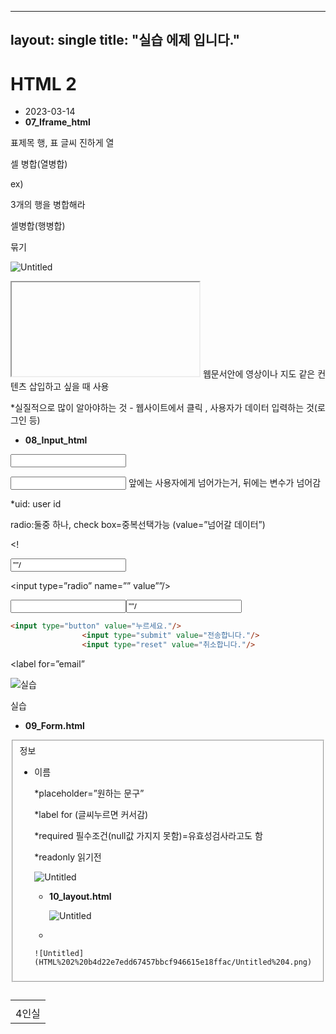----
layout: single
title: "실습 에제 입니다."
----

# HTML 2

- 2023-03-14
- **07_Iframe_html**

<table>

<caption></caption> 표제목

<td></td> 행, 표 글씨 진하게

<tr></tr> 열

<rowspan></rowspan> 셀 병합(열병합)

ex) <td rowspan=”3”>4인실</td> 3개의 행을 병합해라

<colspan></colspan> 셀병합(행병합)

<thead></thead> 묶기 

<tbody></tbody>

<tfoot></tfoot>

![Untitled](HTML%202%20b4d22e7edd67457bbcf946615e18ffac/Untitled.png)

<iframe></iframe> 웹문서안에 영상이나 지도 같은 컨텐츠 삽입하고 싶을 때 사용

*실질적으로 많이 알아야하는 것 - 웹사이트에서 클릭 , 사용자가 데이터 입력하는 것(로그인 등)

- **08_Input_html**

<input>

<input type="password" maxlength="5" name="upwd"/> 앞에는 사용자에게 넘어가는거, 뒤에는 변수가 넘어감

*uid: user id

radio:둘중 하나, check box=중복선택가능 (value=”넘어갈 데이터”)

<!

<input type=”checkbox” name =”” value=””/>

<input type=”radio” name=”” value””/>

<input type=”file” name=””/>

<input type=”button” value=””/>

```html
<input type="button" value="누르세요."/>
                <input type="submit" value="전송합니다."/>
                <input type="reset" value="취소합니다."/>
```

<label for=”email”

<hidden> 

![실습](HTML%202%20b4d22e7edd67457bbcf946615e18ffac/Untitled%201.png)

실습

- **09_Form.html**

<body>

<fieldset> 정보 </legend>

<ul>

<li> 

<label for =””>이름</label>

*placeholder=”원하는 문구”

*label for (글씨누르면 커서감)

*required 필수조건(null값 가지지 못함)=유효성검사라고도 함

*readonly 읽기전

![Untitled](HTML%202%20b4d22e7edd67457bbcf946615e18ffac/Untitled%202.png)

- **10_layout.html**
    
    ![Untitled](HTML%202%20b4d22e7edd67457bbcf946615e18ffac/Untitled%203.png)
    
- 
    
    ![Untitled](HTML%202%20b4d22e7edd67457bbcf946615e18ffac/Untitled%204.png)
